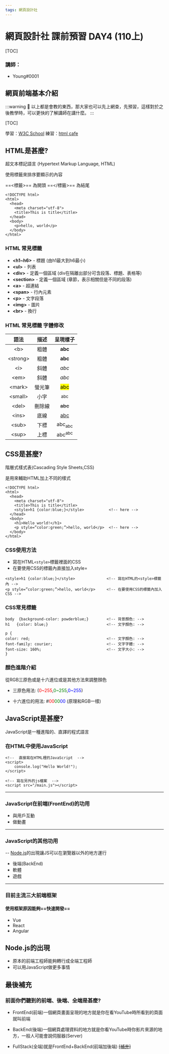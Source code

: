 ```yaml
---
tags: 網頁設計社
---
```


# 網頁設計社 課前預習 DAY4 (110上)

[TOC]
### 講師：
- Young#0001

## 網頁前端基本介紹
:::warning
:loudspeaker: 以上都是會教的東西，那大家也可以先上網查，先預習，這樣對於之後教學時，可以更快的了解講師在講什麼。
:::

[TOC]

學習：[W3C School](https://www.w3schools.com/html/)
練習：[html cafe](https://html.cafe/)

## HTML是甚麼?
超文本標記語言 (Hypertext Markup Language, HTML)

使用標籤來排序要顯示的內容

==<標籤>== 為開頭
==</標籤>== 為結尾

```htmlmixed=
<!DOCTYPE html> 
<html>
  <head>
    <meta charset="utf-8">
    <title>This is title</title>
  </head>
  <body>
    <p>hello, world</p>
  </body>
</html>
```

### HTML 常見標籤
- **\<h1~h6>** - 標題 (由h1最大到h6最小)
- **\<ul>** - 列表
- **\<div>** - 定義一個區域 (div在隔離出部分可含段落、標題、表格等)
- **\<section>** - 定義一個區域 (章節，表示相關但是不同的段落)
- **\<a>** - 超連結
- **\<span>** - 行內元素
- **\<p>** - 文字段落
- **\<img>** - 圖片
- **\<br>** - 換行
### HTML 常見標籤 字體修改

| 語法 |  描述  | 呈現樣子 |
|:---:|:-----:|:-----:|
|\<b>| 粗體 | <b>abc<b> |
|\<strong>| 粗體 | <strong>abc<strong> |
|\<i>| 斜體 | <i>abc<i> |
|\<em>| 斜體 | <em>abc<em> |
|\<mark>| 螢光筆 | <mark>abc<mark> |
|\<small>| 小字 | <small>abc<small> |
|\<del>| 刪除線 | <del>abc<del> |
|\<ins>| 底線 | <ins>abc<ins> |
|\<sub>| 下標 | abc<sub>abc<sub> |
|\<sup>| 上標 | abc<sup>abc<sup> |

## CSS是甚麼?
階層式樣式表(Cascading Style Sheets,CSS)

是用來輔助HTML加上不同的樣式

```htmlmixed=
<!DOCTYPE html> 
<html>
  <head>
    <meta charset="utf-8">
    <title>This is title</title>
    <style>h1 {color:blue;}</style>           <!-- here -->
  </head>
  <body>
    <h1>Hello world!</h1>
    <p style=”color:green;”>hello, world</p>  <!-- here -->
  </body>
</html>
```

### CSS使用方法

- 寫在HTML```<style>```標籤裡面的CSS
- 在要使用CSS的標籤內直接加入style=

```htmlmixed=
<style>h1 {color:blue;}</style>              <!-- 寫在HTML的<style>標籤內 -->
<p style=”color:green;”>hello, world</p>     <!-- 在要使用CSS的標籤內加入CSS -->
```

### CSS常見標籤


```css=
body  {background-color: powderblue;}        <!-- 背景顏色: -->
h1   {color: blue;}                          <!-- 文字顏色: -->

p {
color: red;                                  <!-- 文字顏色: -->
font-family: courier;                        <!-- 文字字體: -->
font-size: 160%;                             <!-- 文字大小: -->
}
```

### 顏色進階介紹

從RGB三原色或是十六進位或是其他方法來調整顏色

- 三原色用法:  (<span style=color:red>0~255</span>,<span style=color:green>0~255</span>,<span style=color:blue>0~255</span>)  

- 十六進位的用法:  #<span style=color:red>00</span><span style=color:green>00</span><span style=color:blue>00</span> (原理和RGB一樣)

## JavaScript是甚麼?

 JavaScript是一種進階的、直譯的程式語言
 


### 在HTML中使用JavaScript

```htmlembedded=
<!--  直接寫在HTML裡的JavaScript  -->
<script>
    console.log("Hello World!");
</script>

<!-- 寫在另外的js檔案  -->
<script src="/main.js"></script>
```
---


### JavaScript在前端(FrontEnd)的功用
- 與用戶互動
- 做動畫
---


### JavaScript的其他功用
-- [Node.js](https://www.google.com.tw/url?sa=t&rct=j&q=&esrc=s&source=web&cd=&cad=rja&uact=8&ved=2ahUKEwjJqY2o3tXvAhUlw4sBHftMB34QFjABegQIAhAE&url=https%3A%2F%2Fnodejs.org%2F&usg=AOvVaw1tY2p-vJFWJmxWlq4sTxCn)的出現讓JS可以在瀏覽器以外的地方運行
- 後端(BackEnd)
- 軟體
- 遊戲


---
### 目前主流三大前端框架
#### 使用框架原因能夠==快速開發==
- Vue
- React
- Angular

## Node.js的出現

- 原本的前端工程師能夠轉行成全端工程師
- 可以用JavaScript做更多事情


## 最後補充


### 前面你們聽到的前端、後端、全端是甚麼?
- FrontEnd(前端)一個網頁畫面呈現的地方就是你在看YouTube時所看到的頁面就叫前端

- BackEnd(後端)一個網頁處理資料的地方就是你看YouTube時你影片來源的地方，一般人可能會說伺服器(Server)

- FullStack(全端)就是FrontEnd+BackEnd(前端加後端)
 ~~[[補充]](https://zh.wikipedia.org/zh-tw/%E5%89%8D%E7%AB%AF%E5%92%8C%E5%90%8E%E7%AB%AF)~~
